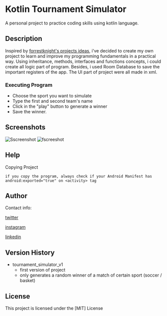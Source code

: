 # Kotlin Tournament Simulator

A personal project to practice coding skills using kotlin language.

## Description

Inspired by [forrestknight's projects ideas](https://www.youtube.com/c/FKnight), i've decided
to create my own project to learn and improve my programming fundamentals in a practical way.
Using inheritance, methods, interfaces and functions concepts, i could create all logic part of program.
Besides, i used Room Database to save the important registers of the app.
The UI part of project were all made in xml.


### Executing Program

* Choose the sport you want to simulate
* Type the first and second team's name
* Click in the "play" button to generate a winner
* Save the winner.

## Screenshots
![Sscreenshot](https://user-images.githubusercontent.com/116511282/197887809-e8dd0565-1ba9-4002-b6ee-6438551d8cef.png)
![fscreeshot](https://user-images.githubusercontent.com/116511282/197888424-c50de044-3d97-4977-8704-3354eef0ed9d.png)


## Help

Copying Project
```
if you copy the program, always check if your Android Manifest has android:exported="true" on <activity> tag
```

## Author

Contact info:

[twitter](https://twitter.com/aladinjr_)

[instagram](https://www.instagram.com/aladinjr._/)

[linkedin](https://www.linkedin.com/in/aladinjunior/)

## Version History

* tournament_simulator_v1
    * first version of project
    * only generates a random winner of a match of certain sport (soccer / basket) 


## License

This project is licensed under the [MIT] License 


